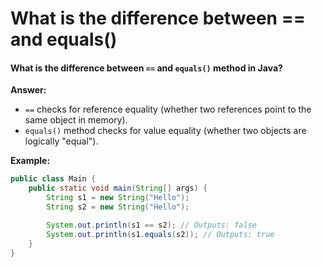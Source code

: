 # What is the difference between == and equals()

#### What is the difference between `==` and `equals()` method in Java?

**Answer:**

* `==` checks for reference equality (whether two references point to the same object in memory).
* `equals()` method checks for value equality (whether two objects are logically "equal").

**Example:**

```java
public class Main {
    public static void main(String[] args) {
        String s1 = new String("Hello");
        String s2 = new String("Hello");

        System.out.println(s1 == s2); // Outputs: false
        System.out.println(s1.equals(s2)); // Outputs: true
    }
}
```
